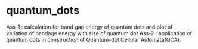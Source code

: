 # quantum_dots
Ass-1 : calculation for band gap energy of quantum dots and plot of variation of bandage energy with size of quantum dot
Ass-2 : application of quantum dots in construction of Quantum-dot Cellular Automata(QCA).
